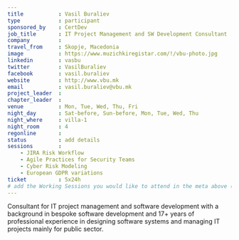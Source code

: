 ```yaml
---
title           : Vasil Buraliev
type            : participant
sponsored_by    : CertDev
job_title       : IT Project Management and SW Development Consultant
company         :
travel_from     : Skopje, Macedonia
image           : https://www.muzichkiregistar.com/!/vbu-photo.jpg
linkedin        : vasbu
twitter         : VasilBuraliev
facebook        : vasil.buraliev
website         : http://www.vbu.mk
email           : vasil.buraliev@vbu.mk
project_leader  :
chapter_leader  :
venue           : Mon, Tue, Wed, Thu, Fri
night_day       : Sat-before, Sun-before, Mon, Tue, Wed, Thu
night_where     : villa-1
night_room      : 4
regonline       :
status          : add details
sessions        :
    - JIRA Risk Workflow
    - Agile Practices for Security Teams
    - Cyber Risk Modeling
    - European GDPR variations
ticket          : 5x24h
# add the Working Sessions you would like to attend in the meta above (use the session's title) e.g. sessions (one per line): -Security Playbooks Diagrams -Hackathon Daily Sessions
---
```


Consultant for IT project management and software development with a background in bespoke software development and 17+ years of professional experience in designing software systems and managing IT projects mainly for public sector.
